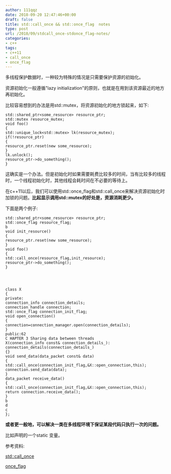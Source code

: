 ```yaml
---
author: 111qqz
date: 2018-09-20 12:47:46+00:00
draft: false
title: std::call_once && std::once_flag  notes
type: post
url: /2018/09/stdcall_once-stdonce_flag-notes/
categories:
- c++
tags:
- c++11
- call_once
- once_flag
---
```


多线程保护数据时，一种较为特殊的情况是只需要保护资源的初始化。

资源初始化一般遵循"lazy initialization"的原则，也就是在用到该资源最近的地方再初始化。

比较容易想到的办法是用std::mutex，将资源初始化的地方锁起来，如下:

    
    std::shared_ptr<some_resource> resource_ptr;
    std::mutex resource_mutex;
    void foo()
    {
    std::unique_lock<std::mutex> lk(resource_mutex);
    if(!resource_ptr)
    {
    resource_ptr.reset(new some_resource);
    }
    lk.unlock();
    resource_ptr->do_something();
    }


这确实是一个办法。但是初始化时如果需要耗费比较多的时间，当有比较多的线程时，一个线程初始化时，其他线程会耗时间在不必要的等待上。

在c++11以后，我们可以使用std::once_flag和std::call_once来解决资源初始化时加锁的问题。**比起显示调用std::mutex的好处是，资源消耗更少。**



下面是两个例子:

    
    std::shared_ptr<some_resource> resource_ptr;
    std::once_flag resource_flag;
    b
    void init_resource()
    {
    resource_ptr.reset(new some_resource);
    }
    void foo()
    {
    std::call_once(resource_flag,init_resource);
    resource_ptr->do_something();
    }



    
    class X
    {
    private:
    connection_info connection_details;
    connection_handle connection;
    std::once_flag connection_init_flag;
    void open_connection()
    {
    connection=connection_manager.open(connection_details);
    }
    public:62
    C HAPTER 3 Sharing data between threads
    X(connection_info const& connection_details_):
    connection_details(connection_details_)
    {}
    void send_data(data_packet const& data)
    {
    std::call_once(connection_init_flag,&X::open_connection,this);
    connection.send_data(data);
    }
    data_packet receive_data()
    {
    std::call_once(connection_init_flag,&X::open_connection,this);
    return connection.receive_data();
    }
    b
    d
    c
    };


**或者更一般地，可以解决一类在多线程环境下保证某段代码只执行一次的问题。**

比如声明的一个static 变量。

参考资料:

[std::call_once](https://en.cppreference.com/w/cpp/thread/call_once)

[once_flag](https://en.cppreference.com/w/cpp/thread/once_flag)









